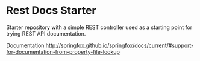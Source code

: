 # Rest Docs Starter
Starter repository with a simple REST controller used as a starting point for trying REST API documentation.

Documentation
http://springfox.github.io/springfox/docs/current/#support-for-documentation-from-property-file-lookup
